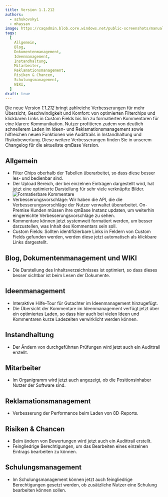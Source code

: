 ```yaml
---
title: Version 1.1.212
authors:
  - azhukovskyi
  - mhassan
image: https://caqadmin.blob.core.windows.net/public-screenshots/manual-screenshots/summer-release-notes.jpeg
tags:
  [
    Allgemein,
    Blog,
    Dokumentenmanagement,
    Ideenmanagement,
    Instandhaltung,
    Mitarbeiter,
    Reklamationsmanagement,
    Risiken & Chancen,
    Schulungsmanagement,
    WIKI,
  ]
draft: true
---
```


Die neue Version _1.1.212_ bringt zahlreiche Verbesserungen für mehr Übersicht, Geschwindigkeit und Komfort: von optimierten Filterchips und klickbaren Links in Custom Fields bis hin zu formatierten Kommentaren für eine klarere Kommunikation.
Nutzer profitieren zudem von deutlich schnellerem Laden im Ideen- und Reklamationsmanagement sowie hilfreichen neuen Funktionen wie Audittrails in Instandhaltung und Risikobewertung.
Diese weitere Verbesserungen finden Sie in unserem Changelog für die aktuellste qmBase Version.

<!--truncate-->

## Allgemein

- Filter Chips oberhalb der Tabellen überarbeitet, so dass diese besser les- und bedienbar sind.
- Der Upload Bereich, der bei einzelnen Einträgen dargestellt wird, hat jetzt eine optimierte Darstellung für sehr viele verknüpfte Bilder.
  ![Formatierbare Kommentare](https://caqadmin.blob.core.windows.net/public-screenshots/manual-screenshots/Screenshot%202025-09-24_formattedComments.png)
- Verbesserungsvorschläge: Wir haben die API, die die Verbesserungsvorschläge der Nutzer verwaltet überarbeitet. On-Premise Kunden müssen ihre qmBase Instanz updaten, um weiterhin eingereichte Verbesserungsvorschläge zu sehen.
- Kommentare können jetzt systemweit formatiert werden, um besser darzustellen, was Inhalt des Kommentars sein soll.
- Custom Fields: Sollten identifizierbare Links in Feldern von Custom Fields gefunden werden, werden diese jetzt automatisch als klickbare Links dargestellt.

## Blog, Dokumentenmanagement und WIKI

- Die Darstellung des Inhaltsverzeichnisses ist optimiert, so dass dieses besser sichtbar ist beim Lesen der Dokumente.

## Ideenmanagement

- Interaktive Hilfe-Tour für Gutachter im Ideenmanagement hinzugefügt.
- Die Übersicht der Kommentare im Ideenmanagement verfügt jetzt über ein optimiertes Laden, so dass hier auch bei vielen Ideen und Kommentaren kurze Ladezeiten verwirklicht werden können.

## Instandhaltung

- Der Ändern von durchgeführten Prüfungen wird jetzt auch ein Audittrail erstellt.

## Mitarbeiter

- Im Organigramm wird jetzt auch angezeigt, ob die Positionsinhaber Nutzer der Software sind.

## Reklamationsmanagement

- Verbesserung der Performance beim Laden von 8D-Reports.

## Risiken & Chancen

- Beim ändern von Bewertungen wird jetzt auch ein Audittrail erstellt.
- Feingliedrige Berechtigungen, um das Bearbeiten eines einzelnen Eintrags bearbeiten zu können.

## Schulungsmanagement

- Im Schulungsmanagement können jetzt auch feingliedrige Berechtigungen gesetzt werden, ob zusätzliche Nutzer eine Schulung bearbeiten können sollen.

